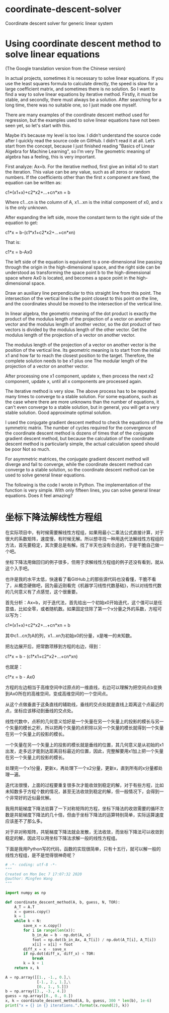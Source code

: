 # coordinate-descent-solver
Coordinate descent solver for generic linear system

# Using coordinate descent method to solve linear equations
(The Google translation version from the Chinese version)

In actual projects, sometimes it is necessary to solve linear equations. If you use the least squares formula to calculate directly, the speed is slow for a large coefficient matrix, and sometimes there is no solution. So I want to find a way to solve linear equations by iterative method. Firstly, it must be stable, and secondly, there must always be a solution. After searching for a long time, there was no suitable one, so I just made one myself.

There are many examples of the coordinate descent method used for regression, but the examples used to solve linear equations have not been seen yet, so let's start with this.

Maybe it’s because my level is too low. I didn’t understand the source code after I quickly read the source code on GitHub. I didn’t read it at all. Let’s start from the concept, because I just finished reading "Basics of Linear Algebra for Machine Learning", so I’m very The geometric meaning of algebra has a feeling, this is very important.

First analyze: Ax=b. For the iterative method, first give an initial x0 to start the iteration. This value can be any value, such as all zeros or random numbers. If the coefficients other than the first x component are fixed, the equation can be written as:

c1\*(x1+x)+c2\*x2+...+cn\*xn = b

Where c1...cn is the column of A, x1...xn is the initial component of x0, and x is the only unknown.

After expanding the left side, move the constant term to the right side of the equation to get:

c1\*x = b-(c1\*x1+c2\*x2+...+cn\*xn)

That is:

c1\*x = b-Ax0

The left side of the equation is equivalent to a one-dimensional line passing through the origin in the high-dimensional space, and the right side can be understood as transforming the space point b to the high-dimensional space where Ax0 is located, and becomes a space point in the high-dimensional space.

Draw an auxiliary line perpendicular to this straight line from this point. The intersection of the vertical line is the point closest to this point on the line, and the coordinates should be moved to the intersection of the vertical line.

In linear algebra, the geometric meaning of the dot product is exactly the product of the modulus length of the projection of a vector on another vector and the modulus length of another vector, so the dot product of two vectors is divided by the modulus length of the other vector. Get the modulus length of the projection of a vector on another vector.

The modulus length of the projection of a vector on another vector is the position of the vertical line. Its geometric meaning is to start from the initial x1 and how far to reach the closest position to the target. Therefore, the complete solution needs to be x1 plus one The modular length of the projection of a vector on another vector.

After processing one x1 component, update x, then process the next x2 component, update x, until all x components are processed again.

The iterative method is very slow. The above process has to be repeated many times to converge to a stable solution. For some equations, such as the case where there are more unknowns than the number of equations, it can't even converge to a stable solution, but in general, you will get a very stable solution. Good approximate optimal solution.

I used the conjugate gradient descent method to check the equations of the symmetric matrix. The number of cycles required for the convergence of the coordinate descent method is dozens of times that of the conjugate gradient descent method, but because the calculation of the coordinate descent method is particularly simple, the actual calculation speed should be poor Not so much.

For asymmetric matrices, the conjugate gradient descent method will diverge and fail to converge, while the coordinate descent method can converge to a stable solution, so the coordinate descent method can be used to solve general linear equations.

The following is the code I wrote in Python. The implementation of the function is very simple. With only fifteen lines, you can solve general linear equations. Does it feel amazing?

# 坐标下降法解线性方程组

在实际项目中，有时候需要解线性方程组，如果用最小二乘法公式直接计算，对于很大的系数矩阵，速度慢，有时候无解。所以想寻找一种用迭代法解线性方程组的方法，首先要稳定，其次要总是有解。找了半天也没有合适的，于是干脆自己做一个吧。

坐标下降法用做回归的例子很多，但用于求解线性方程组的例子还没有看到，就从这个入手吧。

也许是我的水平太低，快速看了看GitHub上的那些源代码也没看懂，干脆不看了，从概念硬做吧，因为最近刚看完《机器学习线性代数基础》，所以对线性代数的几何意义有了点感觉，这个很重要。

首先分析：Ax=b，对于迭代法，首先给出一个初始x0开始迭代，这个值可以是任意值，比如全零，或者随机数。如果固定住除了第一个x分量之外的系数，方程可以写为：

c1\*(x1+x)+c2\*x2+...+cn\*xn = b

其中c1...cn为A的列，x1...xn为初始x0的分量，x是唯一的未知数。

把左边展开后，把常数项移到方程的右边，得到：

c1\*x = b - (c1\*x1+c2\*x2+...+cn\*xn)

也就是：

c1\*x = b - Ax0

方程的左边相当于高维空间中过原点的一维直线，右边可以理解为把空间点b变换到Ax0所在的高维空间，变成高维空间的一个空间点。

从这个点做垂直于这条直线的辅助线，垂线的交点处就是直线上距离这个点最近的点，坐标应该移动到垂线的交点处。

线性代数中，点积的几何意义恰好是一个矢量在另一个矢量上的投影的模长与另一个矢量的模长之积，所以把两个矢量的点积除以另一个矢量的模长就得到一个矢量在另一个矢量上的投影的模长。

一个矢量在另一个矢量上的投影的模长就是垂线的位置，其几何意义是从初始的x1出发，走多远才能到达距离目标最近的位置，因此，完整解要用x1加上把一个矢量在另一个矢量上的投影的模长。

处理完一个x1分量，更新x，再处理下一个x2分量，更新x，直到所有的x分量都处理一遍。

迭代法很慢，上面的过程要重复很多次才能收敛到稳定的解，对于有些方程，比如未知数多于方程个数的情况，甚至无法收敛到稳定的解，但一般情况下，会得到一个非常好的近似最优解。

我用共轭梯度下降法验算了一下对称矩阵的方程，坐标下降法的收敛需要的循环次数是共轭梯度下降法的几十倍，但由于坐标下降法的运算特别简单，实际运算速度应该差不了那么多。

对于非对称矩阵，共轭梯度下降法就会发散，无法收敛，而坐标下降法可以收敛到稳定的解，因此可以用坐标下降法求解一般的线性方程组。

下面是我用Python写的代码，函数的实现很简单，只有十五行，就可以解一般的线性方程组，是不是觉得很神奇呢？
```python
# -*- coding: utf-8 -*-
"""
Created on Mon Dec 7 17:07:32 2020
@author: Mingfen Wang
"""
 
import numpy as np
 
def coordinate_descent_method(A, b, guess, N, TOR):
    A_T = A.T
    x = guess.copy()
    k = 1
    while k < N:
        save_x = x.copy()
        for i in range(len(x)):
            b_in_Ax = b - np.dot(A, x)
            foot = np.dot(b_in_Ax, A_T[i]) / np.dot(A_T[i], A_T[i])
            x[i] = x[i] + foot
        diff_x = x - save_x
        if np.dot(diff_x, diff_x) < TOR:
            break
        k = k + 1
    return x, k
 
A = np.array([[1., -1., 0.],\
              [-1., 2., 1.],\
              [0., 1., 5.]])
b = np.array([3., -3., 4.])
guess = np.array([0., 0., 0.])
x, k = coordinate_descent_method(A, b, guess, 300 * len(b), 1e-6)
print("x = {} in {} iterations.".format(x.round(2), k))
```
